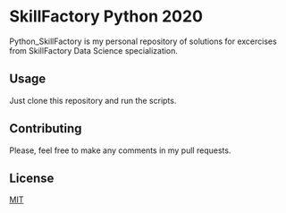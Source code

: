 # SkillFactory Python 2020

Python_SkillFactory is my personal repository of solutions for excercises from SkillFactory Data Science specialization.

## Usage

Just clone this repository and run the scripts.

## Contributing
Please, feel free to make any comments in my pull requests.

## License
[MIT](https://choosealicense.com/licenses/mit/)

